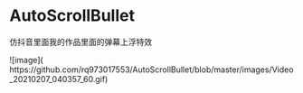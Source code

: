 # AutoScrollBullet
<p>仿抖音里面我的作品里面的弹幕上浮特效</p>
![image]( https://github.com/rq973017553/AutoScrollBullet/blob/master/images/Video_20210207_040357_60.gif)
